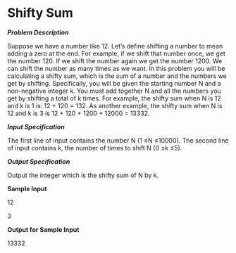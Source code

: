 # Shifty Sum

***Problem Description***

Suppose we have a number like 12. Let’s define shifting a number to mean adding a zero at the
end. For example, if we shift that number once, we get the number 120. If we shift the number
again we get the number 1200. We can shift the number as many times as we want.
In this problem you will be calculating a shifty sum, which is the sum of a number and the numbers
we get by shifting. Specifically, you will be given the starting number N and a non-negative integer
k. You must add together N and all the numbers you get by shifting a total of k times.
For example, the shifty sum when N is 12 and k is 1 is: 12 + 120 = 132. As another example, the
shifty sum when N is 12 and k is 3 is 12 + 120 + 1200 + 12000 = 13332.

***Input Specification***

The first line of input contains the number N (1 ≤N ≤10000). The second line of input contains
k, the number of times to shift N (0 ≤k ≤5).

***Output Specification***

Output the integer which is the shifty sum of N by k.

**Sample Input**

12

3

**Output for Sample Input**

13332

